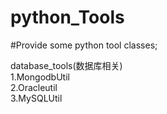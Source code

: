 python_Tools
====
#Provide some python tool classes;

database_tools(数据库相关)<br>
1.MongodbUtil<br>
2.Oracleutil<br>
3.MySQLUtil<br>
